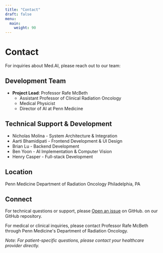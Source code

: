 ```yaml
---
title: "Contact"
draft: false
menu:
  main:
    weight: 90
---
```


# Contact

For inquiries about Med.AI, please reach out to our team:

## Development Team
- **Project Lead**: Professor Rafe McBeth
  - Assistant Professor of Clinical Radiation Oncology
  - Medical Physicist
  - Director of AI at Penn Medicine

## Technical Support & Development
- Nicholas Molina - System Architecture & Integration
- Aarti Bhamidipati - Frontend Development & UI Design
- Brian Lu - Backend Development
- Ben Yoon - AI Implementation & Computer Vision
- Henry Casper - Full-stack Development

## Location
Penn Medicine
Department of Radiation Oncology
Philadelphia, PA

## Connect
For technical questions or support, please [Open an issue](https://github.com/ngmolina/hugo-mock-landing-page-autodeployed/issues/new) on GitHub. on our GitHub repository.

For medical or clinical inquiries, please contact Professor Rafe McBeth through Penn Medicine's Department of Radiation Oncology.

_Note: For patient-specific questions, please contact your healthcare provider directly._
